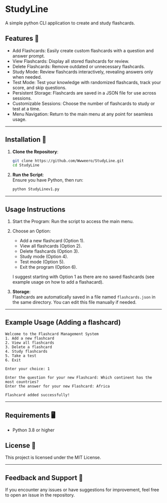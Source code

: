 # StudyLine 
A simple python CLI application to create and study flashcards. 

## Features 📍  
- Add Flashcards: Easily create custom flashcards with a question and answer prompt.  
- View Flashcards: Display all stored flashcards for review.  
- Delete Flashcards: Remove outdated or unnecessary flashcards.  
- Study Mode: Review flashcards interactively, revealing answers only when needed.  
- Test Mode: Test your knowledge with randomized flashcards, track your score, and skip questions.  
- Persistent Storage: Flashcards are saved in a JSON file for use across sessions.  
- Customizable Sessions: Choose the number of flashcards to study or test at a time.  
- Menu Navigation: Return to the main menu at any point for seamless usage.  

---

## Installation 🔧

1. **Clone the Repository**:  
   ```bash
   git clone https://github.com/Wwweero/StudyLine.git
   cd StudyLine
   ```

2. **Run the Script**:  
   Ensure you have Python, then run:  
   ```bash
   python StudyLinev1.py
   ```

---

## Usage Instructions  

1. Start the Program: Run the script to access the main menu.  
2. Choose an Option:  
   - Add a new flashcard (Option 1).  
   - View all flashcards (Option 2).  
   - Delete flashcards (Option 3).  
   - Study mode (Option 4).  
   - Test mode (Option 5).  
   - Exit the program (Option 6).

    I suggest starting with Option 1 as there are no saved flashcards (see example usage on       how to add a flashacard).

3. **Storage**:  
   Flashcards are automatically saved in a file named `flashcards.json` in the same directory. You can edit this file manually if needed.  

---

## Example Usage (Adding a flashcard)

```text
Welcome to the Flashcard Management System
1. Add a new flashcard
2. View all flashcards
3. Delete a flashcard
4. Study flashcards
5. Take a test
6. Exit

Enter your choice: 1

Enter the question for your new Flashcard: Which continent has the most countries?
Enter the answer for your new Flashcard: Africa

Flashcard added successfully!
```

---

## Requirements 🖥️ 

- Python 3.8 or higher  



## License 📝  
This project is licensed under the MIT License.  

---

## Feedback and Support 💬  
If you encounter any issues or have suggestions for improvement, feel free to open an issue in the repository.  
